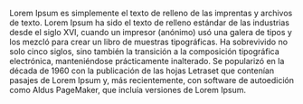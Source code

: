 Lorem Ipsum es simplemente el texto de relleno de las imprentas y archivos de texto.
Lorem Ipsum ha sido el texto de relleno estándar de las industrias desde el siglo XVI, cuando un impresor (anónimo) usó una galera de tipos y los mezcló para crear un libro de muestras tipográficas.
Ha sobrevivido no solo cinco siglos, sino también la transición a la composición tipográfica electrónica, manteniéndose prácticamente inalterado. Se popularizó en la década de 1960 con la publicación de las hojas Letraset que contenían pasajes de Lorem Ipsum y, más recientemente, con software de autoedición como Aldus PageMaker, que incluía versiones de Lorem Ipsum.
